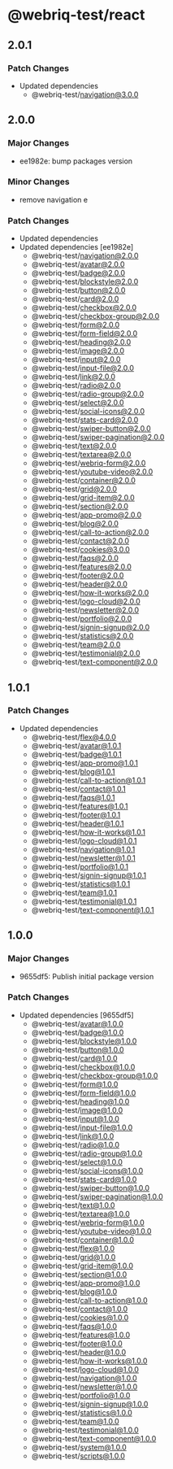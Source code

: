 # @webriq-test/react

## 2.0.1

### Patch Changes

- Updated dependencies
  - @webriq-test/navigation@3.0.0

## 2.0.0

### Major Changes

- ee1982e: bump packages version

### Minor Changes

- remove navigation e

### Patch Changes

- Updated dependencies
- Updated dependencies [ee1982e]
  - @webriq-test/navigation@2.0.0
  - @webriq-test/avatar@2.0.0
  - @webriq-test/badge@2.0.0
  - @webriq-test/blockstyle@2.0.0
  - @webriq-test/button@2.0.0
  - @webriq-test/card@2.0.0
  - @webriq-test/checkbox@2.0.0
  - @webriq-test/checkbox-group@2.0.0
  - @webriq-test/form@2.0.0
  - @webriq-test/form-field@2.0.0
  - @webriq-test/heading@2.0.0
  - @webriq-test/image@2.0.0
  - @webriq-test/input@2.0.0
  - @webriq-test/input-file@2.0.0
  - @webriq-test/link@2.0.0
  - @webriq-test/radio@2.0.0
  - @webriq-test/radio-group@2.0.0
  - @webriq-test/select@2.0.0
  - @webriq-test/social-icons@2.0.0
  - @webriq-test/stats-card@2.0.0
  - @webriq-test/swiper-button@2.0.0
  - @webriq-test/swiper-pagination@2.0.0
  - @webriq-test/text@2.0.0
  - @webriq-test/textarea@2.0.0
  - @webriq-test/webriq-form@2.0.0
  - @webriq-test/youtube-video@2.0.0
  - @webriq-test/container@2.0.0
  - @webriq-test/grid@2.0.0
  - @webriq-test/grid-item@2.0.0
  - @webriq-test/section@2.0.0
  - @webriq-test/app-promo@2.0.0
  - @webriq-test/blog@2.0.0
  - @webriq-test/call-to-action@2.0.0
  - @webriq-test/contact@2.0.0
  - @webriq-test/cookies@3.0.0
  - @webriq-test/faqs@2.0.0
  - @webriq-test/features@2.0.0
  - @webriq-test/footer@2.0.0
  - @webriq-test/header@2.0.0
  - @webriq-test/how-it-works@2.0.0
  - @webriq-test/logo-cloud@2.0.0
  - @webriq-test/newsletter@2.0.0
  - @webriq-test/portfolio@2.0.0
  - @webriq-test/signin-signup@2.0.0
  - @webriq-test/statistics@2.0.0
  - @webriq-test/team@2.0.0
  - @webriq-test/testimonial@2.0.0
  - @webriq-test/text-component@2.0.0

## 1.0.1

### Patch Changes

- Updated dependencies
  - @webriq-test/flex@4.0.0
  - @webriq-test/avatar@1.0.1
  - @webriq-test/badge@1.0.1
  - @webriq-test/app-promo@1.0.1
  - @webriq-test/blog@1.0.1
  - @webriq-test/call-to-action@1.0.1
  - @webriq-test/contact@1.0.1
  - @webriq-test/faqs@1.0.1
  - @webriq-test/features@1.0.1
  - @webriq-test/footer@1.0.1
  - @webriq-test/header@1.0.1
  - @webriq-test/how-it-works@1.0.1
  - @webriq-test/logo-cloud@1.0.1
  - @webriq-test/navigation@1.0.1
  - @webriq-test/newsletter@1.0.1
  - @webriq-test/portfolio@1.0.1
  - @webriq-test/signin-signup@1.0.1
  - @webriq-test/statistics@1.0.1
  - @webriq-test/team@1.0.1
  - @webriq-test/testimonial@1.0.1
  - @webriq-test/text-component@1.0.1

## 1.0.0

### Major Changes

- 9655df5: Publish initial package version

### Patch Changes

- Updated dependencies [9655df5]
  - @webriq-test/avatar@1.0.0
  - @webriq-test/badge@1.0.0
  - @webriq-test/blockstyle@1.0.0
  - @webriq-test/button@1.0.0
  - @webriq-test/card@1.0.0
  - @webriq-test/checkbox@1.0.0
  - @webriq-test/checkbox-group@1.0.0
  - @webriq-test/form@1.0.0
  - @webriq-test/form-field@1.0.0
  - @webriq-test/heading@1.0.0
  - @webriq-test/image@1.0.0
  - @webriq-test/input@1.0.0
  - @webriq-test/input-file@1.0.0
  - @webriq-test/link@1.0.0
  - @webriq-test/radio@1.0.0
  - @webriq-test/radio-group@1.0.0
  - @webriq-test/select@1.0.0
  - @webriq-test/social-icons@1.0.0
  - @webriq-test/stats-card@1.0.0
  - @webriq-test/swiper-button@1.0.0
  - @webriq-test/swiper-pagination@1.0.0
  - @webriq-test/text@1.0.0
  - @webriq-test/textarea@1.0.0
  - @webriq-test/webriq-form@1.0.0
  - @webriq-test/youtube-video@1.0.0
  - @webriq-test/container@1.0.0
  - @webriq-test/flex@1.0.0
  - @webriq-test/grid@1.0.0
  - @webriq-test/grid-item@1.0.0
  - @webriq-test/section@1.0.0
  - @webriq-test/app-promo@1.0.0
  - @webriq-test/blog@1.0.0
  - @webriq-test/call-to-action@1.0.0
  - @webriq-test/contact@1.0.0
  - @webriq-test/cookies@1.0.0
  - @webriq-test/faqs@1.0.0
  - @webriq-test/features@1.0.0
  - @webriq-test/footer@1.0.0
  - @webriq-test/header@1.0.0
  - @webriq-test/how-it-works@1.0.0
  - @webriq-test/logo-cloud@1.0.0
  - @webriq-test/navigation@1.0.0
  - @webriq-test/newsletter@1.0.0
  - @webriq-test/portfolio@1.0.0
  - @webriq-test/signin-signup@1.0.0
  - @webriq-test/statistics@1.0.0
  - @webriq-test/team@1.0.0
  - @webriq-test/testimonial@1.0.0
  - @webriq-test/text-component@1.0.0
  - @webriq-test/system@1.0.0
  - @webriq-test/scripts@1.0.0
